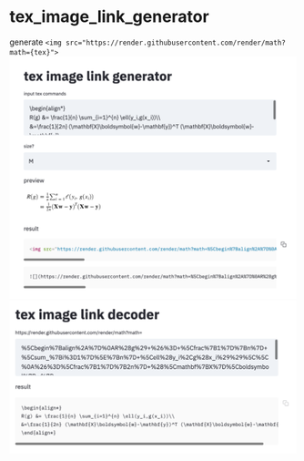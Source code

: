 # tex_image_link_generator
generate `<img src="https://render.githubusercontent.com/render/math?math={tex}">
`
![](img/generator.png)
![](img/decoder.png)

